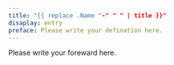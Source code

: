 ```yaml
---
title: "{{ replace .Name "-" " " | title }}"
disaplay: entry
preface: Please write your defination here.
---
```

<!----------------------ATTENTION----------------------------

disaplay: entry, cover, book, timeline.

Please follow the specific kind of archetypes in the case of disaplay below:

    case: entry, cover, timeline
        
        `hugo new --kind post <dir>/<title>`
        eg: hugo new --kind post essays/database
    
    case: book
        
        `hugo new --kind book <dir>/<title>`
        eg: hugo new --kind book library/database 

------------------------------------------------------------> 

Please write your foreward here.
